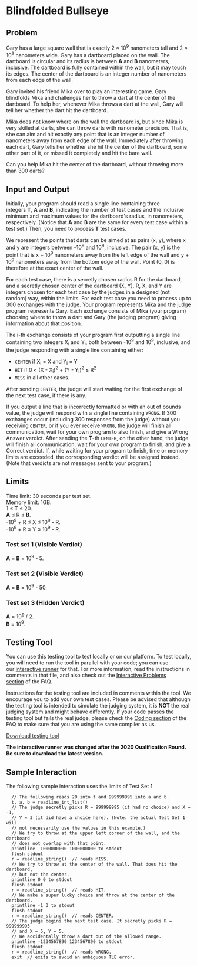 # Blindfolded Bullseye

## Problem

Gary has a large square wall that is exactly 2 × 10<sup>9</sup> nanometers tall and 2 × 10<sup>9</sup> nanometers wide. Gary has a dartboard placed on the wall. The dartboard is circular and its radius is between **A** and **B** nanometers, inclusive. The dartboard is fully contained within the wall, but it may touch its edges. The center of the dartboard is an integer number of nanometers from each edge of the wall.

Gary invited his friend Mika over to play an interesting game. Gary blindfolds Mika and challenges her to throw a dart at the center of the dartboard. To help her, whenever Mika throws a dart at the wall, Gary will tell her whether the dart hit the dartboard.

Mika does not know where on the wall the dartboard is, but since Mika is very skilled at darts, she can throw darts with nanometer precision. That is, she can aim and hit exactly any point that is an integer number of nanometers away from each edge of the wall. Immediately after throwing each dart, Gary tells her whether she hit the center of the dartboard, some other part of it, or missed it completely and hit the bare wall.

Can you help Mika hit the center of the dartboard, without throwing more than 300 darts?

## Input and Output

Initially, your program should read a single line containing three integers **T**, **A** and **B**, indicating the number of test cases and the inclusive minimum and maximum values for the dartboard's radius, in nanometers, respectively. (Notice that **A** and **B** are the same for every test case within a test set.) Then, you need to process **T** test cases.

We represent the points that darts can be aimed at as pairs (x, y), where x and y are integers between -10<sup>9</sup> and 10<sup>9</sup>, inclusive. The pair (x, y) is the point that is x + 10<sup>9</sup> nanometers away from the left edge of the wall and y + 10<sup>9</sup> nanometers away from the bottom edge of the wall. Point (0, 0) is therefore at the exact center of the wall.

For each test case, there is a secretly chosen radius R for the dartboard, and a secretly chosen center of the dartboard (X, Y). R, X, and Y are integers chosen for each test case by the judges in a designed (not random) way, within the limits. For each test case you need to process up to 300 exchanges with the judge. Your program represents Mika and the judge program represents Gary. Each exchange consists of Mika (your program) choosing where to throw a dart and Gary (the judging program) giving information about that position.

The i-th exchange consists of your program first outputting a single line containing two integers X<sub>i</sub> and Y<sub>i</sub>, both between -10<sup>9</sup> and 10<sup>9</sup>, inclusive, and the judge responding with a single line containing either:

-   `CENTER` if X<sub>i</sub> = X and Y<sub>i</sub> = Y
-   `HIT` if 0 < (X - X<sub>i</sub>)<sup>2</sup> + (Y - Y<sub>i</sub>)<sup>2</sup> ≤ R<sup>2</sup>
-   `MISS` in all other cases.

After sending `CENTER`, the judge will start waiting for the first exchange of the next test case, if there is any.

If you output a line that is incorrectly formatted or with an out of bounds value, the judge will respond with a single line containing `WRONG`. If 300 exchanges occur (including 300 responses from the judge) without you receiving `CENTER`, or if you ever receive `WRONG`, the judge will finish all communication, wait for your own program to also finish, and give a Wrong Answer verdict. After sending the **T**-th `CENTER`, on the other hand, the judge will finish all communication, wait for your own program to finish, and give a Correct verdict. If, while waiting for your program to finish, time or memory limits are exceeded, the corresponding verdict will be assigned instead. (Note that verdicts are not messages sent to your program.)

## Limits

Time limit: 30 seconds per test set.\
Memory limit: 1GB.\
1 ≤ **T** ≤ 20.\
**A** ≤ R ≤ **B**.\
-10<sup>9</sup> + R ≤ X ≤ 10<sup>9</sup> - R.\
-10<sup>9</sup> + R ≤ Y ≤ 10<sup>9</sup> - R.

### Test set 1 (Visible Verdict)

**A** = **B** = 10<sup>9</sup> - 5.

### Test set 2 (Visible Verdict)

**A** = **B** = 10<sup>9</sup> - 50.

### Test set 3 (Hidden Verdict)

**A** = 10<sup>9</sup> / 2.\
**B** = 10<sup>9</sup>.

## Testing Tool

You can use this testing tool to test locally or on our platform. To test locally, you will need to run the tool in parallel with your code; you can use our [interactive runner](https://storage.googleapis.com/coding-competitions.appspot.com/interactive_runner.py) for that. For more information, read the instructions in comments in that file, and also check out the [Interactive Problems section](https://codingcompetitions.withgoogle.com/codejam/faq#interactive-problems) of the FAQ.

Instructions for the testing tool are included in comments within the tool. We encourage you to add your own test cases. Please be advised that although the testing tool is intended to simulate the judging system, it is **NOT** the real judging system and might behave differently. If your code passes the testing tool but fails the real judge, please check the [Coding section](https://codingcompetitions.withgoogle.com/codejam/faq#coding) of the FAQ to make sure that you are using the same compiler as us.

[Download testing tool](https://codejam.googleapis.com/dashboard/get_file/AQj_6U3hs6l9rQazzRbH77KTAj6MDmV_lNWQYxNLANPV16oNwtQbyxWzfj9LruA64ETFqg/testing_tool.py)

**The interactive runner was changed after the 2020 Qualification Round. Be sure to download the latest version.**

## Sample Interaction

The following sample interaction uses the limits of Test Set 1.
```
  // The following reads 20 into t and 999999995 into a and b.
  t, a, b = readline_int_list()
  // The judge secretly picks R = 999999995 (it had no choice) and X = -1,
  // Y = 3 (it did have a choice here). (Note: the actual Test Set 1 will
  // not necessarily use the values in this example.)
  // We try to throw at the upper left corner of the wall, and the dartboard
  // does not overlap with that point.
  printline -1000000000 1000000000 to stdout
  flush stdout
  r = readline_string()  // reads MISS.
  // We try to throw at the center of the wall. That does hit the dartboard,
  // but not the center.
  printline 0 0 to stdout
  flush stdout
  r = readline_string()  // reads HIT.
  // We make a super lucky choice and throw at the center of the dartboard.
  printline -1 3 to stdout
  flush stdout
  r = readline_string()  // reads CENTER.
  // The judge begins the next test case. It secretly picks R = 999999995
  // and X = 5, Y = 5.
  // We accidentally throw a dart out of the allowed range.
  printline -1234567890 1234567890 to stdout
  flush stdout
  r = readline_string()  // reads WRONG.
  exit  // exits to avoid an ambiguous TLE error.
```
